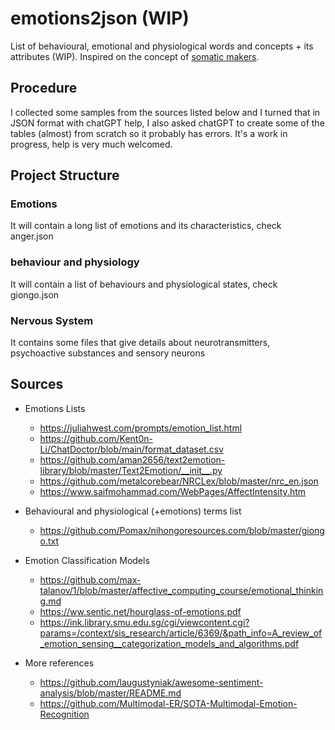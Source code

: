 # emotions2json (WIP)

List of behavioural, emotional and physiological words and concepts + its attributes (WIP). Inspired on the concept of [somatic makers](https://en.wikipedia.org/wiki/Somatic_marker_hypothesis).

## Procedure

I collected some samples from the sources listed below and I turned that in JSON format with chatGPT help, I also asked chatGPT to create some of the tables (almost) from scratch so it probably has errors. It's a work in progress, help is very much welcomed.

## Project Structure

### Emotions

It will contain a long list of emotions and its characteristics, check anger.json

### behaviour and physiology

It will contain a list of behaviours and physiological states, check giongo.json

### Nervous System

It contains some files that give details about neurotransmitters, psychoactive substances and sensory neurons

## Sources

- Emotions Lists
    - https://juliahwest.com/prompts/emotion_list.html 
    - https://github.com/Kent0n-Li/ChatDoctor/blob/main/format_dataset.csv 
    - https://github.com/aman2656/text2emotion-library/blob/master/Text2Emotion/__init__.py 
    - https://github.com/metalcorebear/NRCLex/blob/master/nrc_en.json 
    - https://www.saifmohammad.com/WebPages/AffectIntensity.htm 

- Behavioural and physiological (+emotions) terms list
    - https://github.com/Pomax/nihongoresources.com/blob/master/giongo.txt 

- Emotion Classification Models
    - https://github.com/max-talanov/1/blob/master/affective_computing_course/emotional_thinking.md 
    - https://ww.sentic.net/hourglass-of-emotions.pdf 
    - https://ink.library.smu.edu.sg/cgi/viewcontent.cgi?params=/context/sis_research/article/6369/&path_info=A_review_of_emotion_sensing__categorization_models_and_algorithms.pdf 

- More references
    - https://github.com/laugustyniak/awesome-sentiment-analysis/blob/master/README.md 
    - https://github.com/Multimodal-ER/SOTA-Multimodal-Emotion-Recognition 
